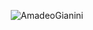 
<p align="center"> <img src="https://github-readme-stats.vercel.app/api?username=AmadeoGianini&show_icons=true&theme=gotham" alt="AmadeoGianini" />

